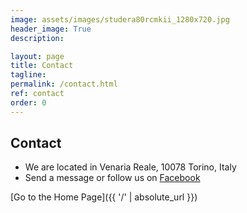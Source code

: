 ```yaml
---
image: assets/images/studera80rcmkii_1280x720.jpg
header_image: True
description:

layout: page
title: Contact
tagline:
permalink: /contact.html
ref: contact
order: 0
---
```


## Contact

- We are located in Venaria Reale, 10078 Torino, Italy
- Send a message or follow us on [Facebook](https://www.facebook.com/official.AidaDSP)

[Go to the Home Page]({{ '/' | absolute_url }})
